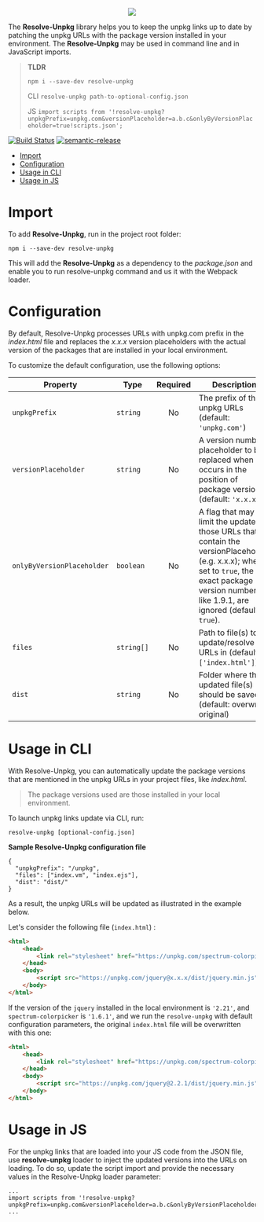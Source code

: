 <p align="center">
    <img src="https://image.ibb.co/nR99Wy/svg_resolveunpkg_github.png"/>
</p>

The **Resolve-Unpkg** library helps you to keep the unpkg links up to date by patching the unpkg URLs with the package version installed in your environment. The **Resolve-Unpkg** may be used in command line and in JavaScript imports.

> **TLDR** 
>
> `npm i --save-dev resolve-unpkg`
>
> CLI `resolve-unpkg path-to-optional-config.json`
>
> JS `import scripts from '!resolve-unpkg?unpkgPrefix=unpkg.com&versionPlaceholder=a.b.c&onlyByVersionPlaceholder=true!scripts.json';`

[![Build Status](https://travis-ci.org/wix-incubator/resolve-unpkg.svg)](https://travis-ci.org/wix-incubator/resolve-unpkg) [![semantic-release](https://img.shields.io/badge/%20%20%F0%9F%93%A6%F0%9F%9A%80-semantic--release-e10079.svg)](https://github.com/semantic-release/semantic-release)

<!-- TOC -->

- [Import](#import)
- [Configuration](#configuration)
- [Usage in CLI](#usage-in-cli)
- [Usage in JS](#usage-in-js)

<!-- /TOC -->

# Import

To add **Resolve-Unpkg**, run in the project root folder:

`npm i --save-dev resolve-unpkg`

This will add the **Resolve-Unpkg** as a dependency to the *package.json* and enable you to run resolve-unpkg command and us it with the Webpack loader.

# Configuration

By default, Resolve-Unpkg processes URLs with unpkg.com prefix in the *index.html* file and replaces the *x.x.x* version placeholders with the actual version of the packages that are installed in your local environment.

To customize the default configuration, use the following options:

| Property         | Type       | Required | Description                              | CLI | Loader |
| ---------------- | ---------- | :------: | ---------------------------------------- | :-: | :----: |
| `unpkgPrefix`    | `string`   |   No     | The prefix of the unpkg URLs (default: `'unpkg.com'`) | Yes | Yes |
| `versionPlaceholder`| `string`   |   No     | A version number placeholder to be replaced when occurs in the position of package version (default: `'x.x.x'`).  | Yes | Yes |
| `onlyByVersionPlaceholder`  | `boolean`   |   No     |  A flag that may limit the update to those URLs that contain the versionPlaceholder (e.g. x.x.x); when set to `true`, the exact package version numbers, like 1.9.1, are ignored (default: `true`).     | Yes | Yes |
| `files`    | `string[]`   |   No     | Path to file(s) to update/resolve URLs in (default: `['index.html']`) | Yes | No |
| `dist`    | `string`   |   No     | Folder where the updated file(s) should be saved (default: overwrite original) | Yes | No |

# Usage in CLI

With Resolve-Unpkg, you can automatically update the package versions that are mentioned in the unpkg URLs in your project files, like *index.html*.

> The package versions used are those installed in your local environment.

To launch unpkg links update via CLI, run:

`resolve-unpkg [optional-config.json]`

**Sample Resolve-Unpkg configuration file**

```
{
  "unpkgPrefix": "/unpkg",
  "files": ["index.vm", "index.ejs"],
  "dist": "dist/"
}
```

As a result, the unpkg URLs will be updated as illustrated in the example below.

Let's consider the following file (`index.html`) :

```html
<html>
    <head>
        <link rel="stylesheet" href="https://unpkg.com/spectrum-colorpicker@1.6.0/spectrum.css">
    </head>
    <body>
        <script src="https://unpkg.com/jquery@x.x.x/dist/jquery.min.js"></script>
    </body>
</html>
``` 

If the version of the `jquery` installed in the local environment is `'2.21'`, and `spectrum-colorpicker` is `'1.6.1'`, and we run the `resolve-unpkg` with default configuration parameters, the original `index.html` file will be overwritten with this one:

```html
<html>
    <head>
        <link rel="stylesheet" href="https://unpkg.com/spectrum-colorpicker@1.6.0/spectrum.css">
    </head>
    <body>
        <script src="https://unpkg.com/jquery@2.2.1/dist/jquery.min.js"></script>
    </body>
</html>
```

# Usage in JS

For the unpkg links that are loaded into your JS code from the JSON file, use **resolve-unpkg** loader to inject the updated versions into the URLs on loading. To do so, update the script import and provide the necessary values in the Resolve-Unpkg loader parameter:

```javscript
...
import scripts from '!resolve-unpkg?unpkgPrefix=unpkg.com&versionPlaceholder=a.b.c&onlyByVersionPlaceholder=true!scripts.json';
...
``` 

